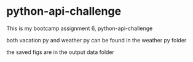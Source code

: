 # python-api-challenge
This is my bootcamp assignment 6, python-api-challenge


both vacation py and weather py can be found in the weather py folder

the saved figs are in the output data folder 
